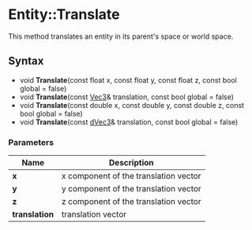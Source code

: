 # Entity::Translate #
This method translates an entity in its parent's space or world space.

## Syntax ##
- void **Translate**(const float x, const float y, const float z, const bool global = false)
- void **Translate**(const [Vec3](CPP_Vec3.md)& translation, const bool global = false)
- void **Translate**(const double x, const double y, const double z, const bool global = false)
- void **Translate**(const [dVec3](CPP_dVec3.md)& translation, const bool global = false)

### Parameters ###
| Name | Description |
| --- | --- |
| **x** | x component of the translation vector |
| **y** | y component of the translation vector |
| **z** | z component of the translation vector |
| **translation** | translation vector |
